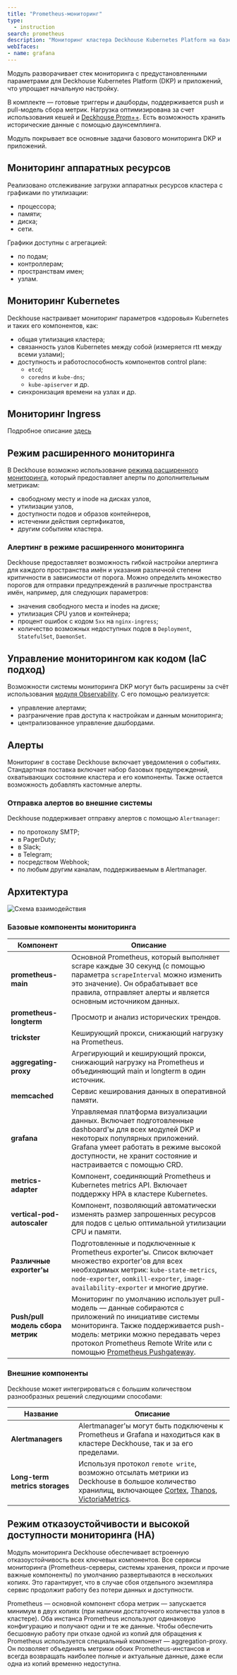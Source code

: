 ```yaml
---
title: "Prometheus-мониторинг"
type:
  - instruction
search: prometheus
description: "Мониторинг кластера Deckhouse Kubernetes Platform на базе Prometheus и Grafana."
webIfaces:
- name: grafana
---
```


Модуль разворачивает стек мониторинга с предустановленными параметрами для Deckhouse Kubernetes Platform (DKP) и приложений, что упрощает начальную настройку.

В комплекте — готовые триггеры и дашборды, поддерживается push и pull-модель сбора метрик. Нагрузка оптимизирована за счет использования кешей и [Deсkhouse Prom++](/products/prompp/). Есть возможность хранить исторические данные с помощью даунсемплинга.

Модуль покрывает все основные задачи базового мониторинга DKP и приложений.

## Мониторинг аппаратных ресурсов

Реализовано отслеживание загрузки аппаратных ресурсов кластера с графиками по утилизации:

- процессора;
- памяти;
- диска;
- сети.

Графики доступны с агрегацией:

- по подам;
- контроллерам;
- пространствам имен;
- узлам.

## Мониторинг Kubernetes

Deckhouse настраивает мониторинг параметров «здоровья» Kubernetes и таких его компонентов, как:

- общая утилизация кластера;
- связанность узлов Kubernetes между собой (измеряется rtt между всеми узлами);
- доступность и работоспособность компонентов control plane:
  - `etcd`;
  - `coredns` и `kube-dns`;
  - `kube-apiserver` и др.
- синхронизация времени на узлах и др.

## Мониторинг Ingress

Подробное описание [здесь](../../modules/ingress-nginx/#мониторинг-и-статистика)

## Режим расширенного мониторинга

В Deckhouse возможно использование [режима расширенного мониторинга](../extended-monitoring/), который предоставляет алерты по дополнительным метрикам:

- свободному месту и inode на дисках узлов,
- утилизации узлов,
- доступности подов и образов контейнеров,
- истечении действия сертификатов,
- другим событиям кластера.

### Алертинг в режиме расширенного мониторинга

Deckhouse предоставляет возможность гибкой настройки алертинга для каждого пространства имён и указания различной степени критичности в зависимости от порога. Можно определить множество порогов для отправки предупреждений в различные пространства имён, например, для следующих параметров:

- значения свободного места и inodes на диске;
- утилизация CPU узлов и контейнера;
- процент ошибок с кодом `5xx` на `nginx-ingress`;
- количество возможных недоступных подов в `Deployment`, `StatefulSet`, `DaemonSet`.

## Управление мониторингом как кодом (IaC подход)

Возможности системы мониторинга DKP могут быть расширены за счёт использования [модуля Observability](/products/kubernetes-platform/modules/observability/stable/). С его помощью реализуется:

- управление алертами;
- разграничение прав доступа к настройкам и данным мониторинга;
- централизованное управление дашбордами.

## Алерты

Мониторинг в составе Deckhouse включает уведомления о событиях. Стандартная поставка включает набор базовых предупреждений, охватывающих состояние кластера и его компоненты. Также остается возможность добавлять кастомные алерты.

### Отправка алертов во внешние системы

Deckhouse поддерживает отправку алертов с помощью `Alertmanager`:

- по протоколу SMTP;
- в PagerDuty;
- в Slack;
- в Telegram;
- посредством Webhook;
- по любым другим каналам, поддерживаемым в Alertmanager.

## Архитектура

![Схема взаимодействия](../../images/prometheus/prometheus_monitoring_new.svg)

### Базовые компоненты мониторинга

| Компонент                         | Описание                                                                                                                                                                                                                                                                                                                                      |
|-----------------------------------|-----------------------------------------------------------------------------------------------------------------------------------------------------------------------------------------------------------------------------------------------------------------------------------------------------------------------------------------------|
| **prometheus-main**               | Основной Prometheus, который выполняет scrape каждые 30 секунд (с помощью параметра `scrapeInterval` можно изменить это значение). Он обрабатывает все правила, отправляет алерты и является основным источником данных.                                                                                                                      |
| **prometheus-longterm**           | Просмотр и анализ исторических трендов.                                                                                                                                                                                                                                                                                                       |
| **trickster**                     | Кеширующий прокси, снижающий нагрузку на Prometheus.                                                                                                                                                                                                                                                                                          |
| **aggregating-proxy**             | Агрегирующий и кеширующий прокси, снижающий нагрузку на Prometheus и объединяющий main и longterm в один источник.                                                                                                                                                                                                                            |
| **memcached**                     | Сервис кеширования данных в оперативной памяти.                                                                                                                                                                                                                                                                                               |
| **grafana**                       | Управляемая платформа визуализации данных. Включает подготовленные dashboard'ы для всех модулей DKP и некоторых популярных приложений. Grafana умеет работать в режиме высокой доступности, не хранит состояние и настраивается с помощью CRD.                                                                                          |
| **metrics-adapter**               | Компонент, соединяющий Prometheus и Kubernetes metrics API. Включает поддержку HPA в кластере Kubernetes.                                                                                                                                                                                                                                     |
| **vertical-pod-autoscaler**       | Компонент, позволяющий автоматически изменять размер запрошенных ресурсов для подов с целью оптимальной утилизации CPU и памяти.                                                                                                                                                                                                              |
| **Различные exporter'ы**          | Подготовленные и подключенные к Prometheus exporter'ы. Список включает множество exporter'ов для всех необходимых метрик: `kube-state-metrics`, `node-exporter`, `oomkill-exporter`, `image-availability-exporter` и многие другие.                                                                                                           |
| **Push/pull модель сбора метрик** | Мониторинг по умолчанию использует pull-модель — данные  собираются с приложений по инициативе системы мониторинга. Также поддерживается push-модель: метрики можно передавать через протокол Prometheus Remote Write или с помощью [Prometheus Pushgateway](/products/kubernetes-platform/documentation/v1/modules/prometheus-pushgateway/). |

### Внешние компоненты

Deckhouse может интегрироваться с большим количеством разнообразных решений следующими способами:

| Название                       | Описание|
|--------------------------------|--------------------------------------------------------------------------|
| **Alertmanagers**              | Alertmanager'ы могут быть подключены к Prometheus и Grafana и находиться как в кластере Deckhouse, так и за его пределами.|
| **Long-term metrics storages** | Используя протокол `remote write`, возможно отсылать метрики из Deckhouse в большое количество хранилищ, включающее [Cortex](https://www.cortex.io/), [Thanos](https://thanos.io/), [VictoriaMetrics](https://victoriametrics.com/products/open-source/).|

## Режим отказоустойчивости и высокой доступности мониторинга (HA)

Модуль мониторинга Deckhouse обеспечивает встроенную отказоустойчивость всех ключевых компонентов. Все сервисы мониторинга (Prometheus-серверы, системы хранения, прокси и прочие важные компоненты) по умолчанию развертываются в нескольких копиях. Это гарантирует, что в случае сбоя отдельного экземпляра сервис продолжит работу без потери данных и доступности.

Prometheus — основной компонент сбора метрик — запускается минимум в двух копиях (при наличии достаточного количества узлов в кластере). Оба инстанса Prometheus используют одинаковую конфигурацию и получают одни и те же данные. Чтобы обеспечить бесшовную работу при отказе одной из копий для обращения к Prometheus используется специальный компонент — aggregation-proxy. Он позволяет объединять метрики обоих Prometheus-инстансов и всегда возвращать наиболее полные и актуальные данные, даже если одна из копий временно недоступна.
